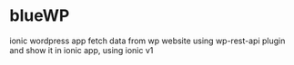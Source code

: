 # blueWP
ionic wordpress app
fetch data from wp website using wp-rest-api plugin and show it in ionic app, using ionic v1
